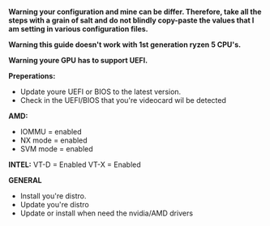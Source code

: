 **Warning your configuration and mine can be differ. Therefore, take all the steps with a grain of salt and do not blindly copy-paste the values that I am setting in various configuration files.** 

**Warning this guide doesn't work with 1st generation ryzen 5 CPU's.**

**Warning youre GPU has to support UEFI.**











**Preperations:**

- Update youre UEFI or BIOS to the latest version.
- Check in the UEFI/BIOS that you're videocard wil be detected

**AMD:**

- IOMMU = enabled
- NX mode = enabled
- SVM mode = enabled

**INTEL:**
VT-D = Enabled
VT-X = Enabled

**GENERAL**

- Install you're distro. 
- Update you're distro
- Update or install when need the nvidia/AMD drivers


